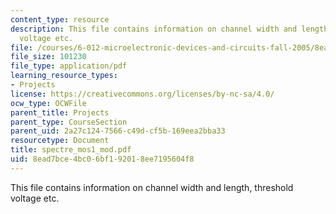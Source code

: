 ```yaml
---
content_type: resource
description: This file contains information on channel width and length, threshold
  voltage etc.
file: /courses/6-012-microelectronic-devices-and-circuits-fall-2005/8ead7bce4bc06bf192018ee7195604f8_spectre_mos1_mod.pdf
file_size: 101230
file_type: application/pdf
learning_resource_types:
- Projects
license: https://creativecommons.org/licenses/by-nc-sa/4.0/
ocw_type: OCWFile
parent_title: Projects
parent_type: CourseSection
parent_uid: 2a27c124-7566-c49d-cf5b-169eea2bba33
resourcetype: Document
title: spectre_mos1_mod.pdf
uid: 8ead7bce-4bc0-6bf1-9201-8ee7195604f8
---
```

This file contains information on channel width and length, threshold voltage etc.